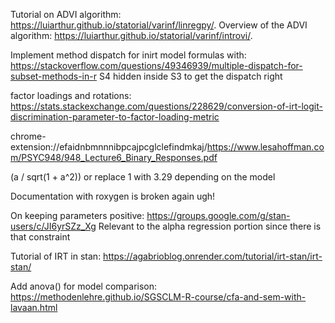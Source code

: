 Tutorial on ADVI algorithm: https://luiarthur.github.io/statorial/varinf/linregpy/.
Overview of the ADVI algorithm: https://luiarthur.github.io/statorial/varinf/introvi/.

Implement method dispatch for inirt model formulas with: 
https://stackoverflow.com/questions/49346939/multiple-dispatch-for-subset-methods-in-r
S4 hidden inside S3 to get the dispatch right

factor loadings and rotations:
https://stats.stackexchange.com/questions/228629/conversion-of-irt-logit-discrimination-parameter-to-factor-loading-metric

chrome-extension://efaidnbmnnnibpcajpcglclefindmkaj/https://www.lesahoffman.com/PSYC948/948_Lecture6_Binary_Responses.pdf

(a / sqrt(1 + a^2)) or replace 1 with 3.29 depending on the model

Documentation with roxygen is broken again ugh!

On keeping parameters positive: 
https://groups.google.com/g/stan-users/c/JI6yrSZz_Xg
Relevant to the alpha regression portion since
there is that constraint

Tutorial of IRT in stan:
https://agabrioblog.onrender.com/tutorial/irt-stan/irt-stan/

Add anova() for model comparison: 
https://methodenlehre.github.io/SGSCLM-R-course/cfa-and-sem-with-lavaan.html